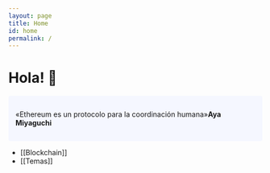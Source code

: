 ```yaml
---
layout: page
title: Home
id: home
permalink: /
---
```


# Hola! 👋

<div style="padding: 2em 1em; background: #f5f7ff; border-radius: 4px;">
  «Ethereum es un protocolo para la coordinación humana»<span style="font-weight: bold">Aya Miyaguchi</span>
</div>

- [[Blockchain]]
- [[Temas]]

<style>
  .wrapper {
    max-width: 46em;
  }
</style>
